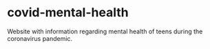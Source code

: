 # covid-mental-health
Website with information regarding mental health of teens during the coronavirus pandemic.
